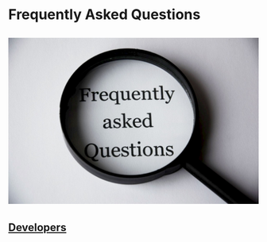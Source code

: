 # Frequently Asked Questions

![FAQ](img/faq.jpeg)
-
## [Developers](grid/faq/developers/README.md)


